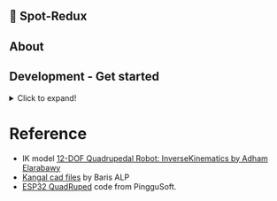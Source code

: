 ## 🤖 Spot-Redux

<!-- Shield labels -->

## About

<!-- About -->

## Development - Get started

<details>
  <summary>Click to expand!</summary>

How to setup your working environment.

## Create environment

First create a virtual environment and enter your venv:

```bash
python3 -m venv venv
source venv/bin/activate
```

And install the needed python packages in your venv:

```bash
pip install -r requirements.txt
```

</details>

# Reference

  - IK model [12-DOF Quadrupedal Robot: InverseKinematics by Adham Elarabawy](https://www.adham-e.dev/pdf/IK_Model.pdf)
  - [Kangal cad files](https://grabcad.com/library/diy-quadruped-robot-1) by Baris ALP
  - [ESP32 QuadRuped](https://github.com/PingguSoft/esp32_quadruped) code from PingguSoft.